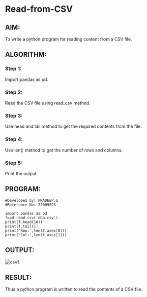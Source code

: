 # Read-from-CSV

## AIM:
To write a python program for reading content from a CSV file.
## ALGORITHM:
### Step 1:
Import pandas as pd.
### Step 2:
Read the CSV file using read_csv method.
### Step 3:
Use head and tail method to get the required contents from the file.
### Step 4:
Use len() method to get the number of rows and columns.
### Step 5:
Print the output.
## PROGRAM:
```
#Developed by: PRADEEP.S
#Reference No: 22009023

import pandas as pd 
f=pd.read_csv('nba.csv')
print(f.head(10))
print(f.tail())
print('Row:',len(f.axes[0]))
print('Col:',len(f.axes[1])) 
```
## OUTPUT:
![csv1](https://user-images.githubusercontent.com/120539823/214836697-e1735640-ccc3-4f64-bca4-cc601dda22db.png)

## RESULT:
Thus a python program is written to read the contents of a CSV file.
